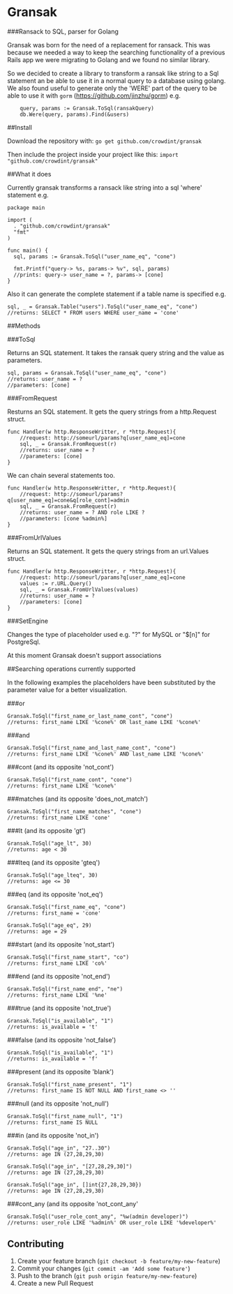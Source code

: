 # Gransak

###Ransack to SQL, parser for Golang

Gransak was born for the need of a replacement for ransack. This was because we needed a way to keep the searching functionality of a previous Rails app we were migrating to Golang and we found no similar library.

So we decided to create a library to transform a ransak like string to a Sql statement an be able to use it in a normal query to a database using golang. We also found useful to generate only the 'WERE' part of the query to be able to use it with ``gorm`` (https://github.com/jinzhu/gorm) e.g.

        query, params := Gransak.ToSql(ransakQuery)
        db.Were(query, params).Find(&users)

##Install

Download the repository with:
``go get github.com/crowdint/gransak``

Then include the project inside your project like this:
``import "github.com/crowdint/gransak"``

##What it does

Currently gransak transforms a ransack like string into a sql 'where' statement e.g.

    package main

    import (
      . "github.com/crowdint/gransak"
      "fmt"
    )
    
    func main() {
      sql, params := Gransak.ToSql("user_name_eq", "cone")

      fmt.Printf("query-> %s, params-> %v", sql, params)
      //prints: query-> user_name = ?, params-> [cone]
    }
    
Also it can generate the complete statement if a table name is specified
e.g.

    sql, _ = Gransak.Table("users").ToSql("user_name_eq", "cone")
    //returns: SELECT * FROM users WHERE user_name = 'cone'
    
##Methods

###ToSql

Returns an SQL statement. It takes the ransak query string and the value as parameters. 

    sql, params = Gransak.ToSql("user_name_eq", "cone")
    //returns: user_name = ?
    //parameters: [cone]
 
###FromRequest

Resturns an SQL statement. It gets the query strings from a http.Request struct.

    func Handler(w http.ResponseWritter, r *http.Request){
        //request: http://someurl/params?q[user_name_eq]=cone
        sql, _ = Gransak.FromRequest(r)
        //returns: user_name = ?
        //parameters: [cone]
    }
    
We can chain several statements too.

    func Handler(w http.ResponseWritter, r *http.Request){
        //request: http://someurl/params?q[user_name_eq]=cone&q[role_cont]=admin
        sql, _ = Gransak.FromRequest(r)
        //returns: user_name = ? AND role LIKE ?
        //parameters: [cone %admin%]
    }

###FromUrlValues

Returns an SQL statement. It gets the query strings from an url.Values struct.

    func Handler(w http.ResponseWritter, r *http.Request){
        //request: http://someurl/params?q[user_name_eq]=cone
        values := r.URL.Query()
        sql, _ = Gransak.FromUrlValues(values)
        //returns: user_name = ?
        //parameters: [cone]
    }

###SetEngine

Changes the type of placeholder used e.g. "?" for MySQL or "$[n]" for
PostgreSql.

At this moment Gransak doesn't support associations

##Searching operations currently supported

In the following examples the placeholders have been substituted by the
parameter value for a better visualization.

###or

    Gransak.ToSql("first_name_or_last_name_cont", "cone")
    //returns: first_name LIKE '%cone%' OR last_name LIKE '%cone%' 
    
###and

    Gransak.ToSql("first_name_and_last_name_cont", "cone")
    //returns: first_name LIKE '%cone%' AND last_name LIKE '%cone%'

###cont (and its opposite 'not_cont')

    Gransak.ToSql("first_name_cont", "cone")
    //returns: first_name LIKE '%cone%'

###matches (and its opposite 'does_not_match')

    Gransak.ToSql("first_name_matches", "cone")
    //returns: first_name LIKE 'cone'

###lt (and its opposite 'gt')

    Gransak.ToSql("age_lt", 30)
    //returns: age < 30

###lteq (and its opposite 'gteq')

    Gransak.ToSql("age_lteq", 30)
    //returns: age <= 30

###eq (and its opposite 'not_eq')

    Gransak.ToSql("first_name_eq", "cone")
    //returns: first_name = 'cone'

    Gransak.ToSql("age_eq", 29)
    //returns: age = 29

###start (and its opposite 'not_start')

    Gransak.ToSql("first_name_start", "co")
    //returns: first_name LIKE 'co%'

###end (and its opposite 'not_end')

    Gransak.ToSql("first_name_end", "ne")
    //returns: first_name LIKE '%ne'

###true (and its opposite 'not_true')

    Gransak.ToSql("is_available", "1")
    //returns: is_available = 't'

###false (and its opposite 'not_false')

    Gransak.ToSql("is_available", "1")
    //returns: is_available = 'f'

###present (and its opposite 'blank')

    Gransak.ToSql("first_name_present", "1")
    //returns: first_name IS NOT NULL AND first_name <> ''

###null (and its opposite 'not_null')

    Gransak.ToSql("first_name_null", "1")
    //returns: first_name IS NULL

###in (and its opposite 'not_in')

    Gransak.ToSql("age_in", "27..30")
    //returns: age IN (27,28,29,30)

    Gransak.ToSql("age_in", "[27,28,29,30]")
    //returns: age IN (27,28,29,30)

    Gransak.ToSql("age_in", []int{27,28,29,30})
    //returns: age IN (27,28,29,30)

###cont_any (and its opposite 'not_cont_any'

    Gransak.ToSql("user_role_cont_any", "%w(admin developer)")
    //returns: user_role LIKE '%admin%' OR user_role LIKE '%developer%'

## Contributing

1. Create your feature branch (`git checkout -b feature/my-new-feature`)
2. Commit your changes (`git commit -am 'Add some feature'`)
3. Push to the branch (`git push origin feature/my-new-feature`)
4. Create a new Pull Request
